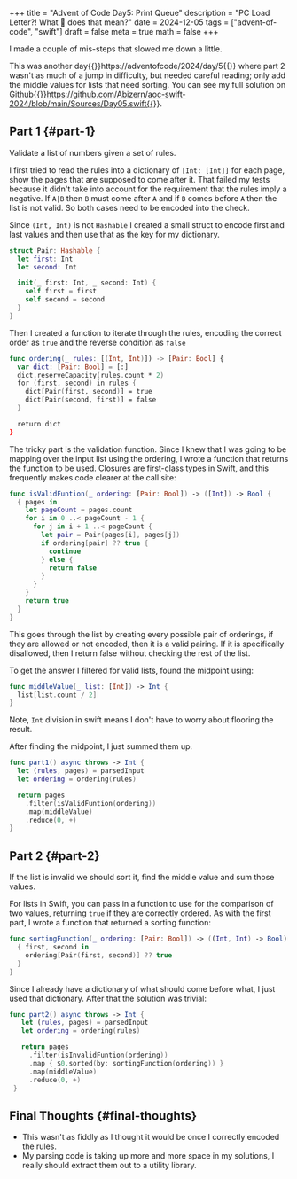 +++
title = "Advent of Code Day5: Print Queue"
description = "PC Load Letter?! What 🤬 does that mean?"
date = 2024-12-05
tags = ["advent-of-code", "swift"]
draft = false
meta = true
math = false
+++

I made a couple of mis-steps that slowed me down a little.

This was another day{{<sidenote>}}https://adventofcode/2024/day/5{{</sidenote>}} where part 2 wasn't as much of a jump in difficulty, but needed careful reading; only add the middle values for lists that need sorting. You can see my full solution on Github{{<sidenote>}}https://github.com/Abizern/aoc-swift-2024/blob/main/Sources/Day05.swift{{</sidenote>}}.


## Part 1 {#part-1}

Validate a list of numbers given a set of rules.

I first tried to read the rules into a dictionary of `[Int: [Int]]` for each page, show the pages that are supposed to come after it. That failed my tests because it didn't take into account for the requirement that the rules imply a negative. If `A|B` then `B` must come after `A` and if `B` comes before `A` then the list is not valid. So both cases need to be encoded into the check.

Since `(Int, Int)` is not `Hashable` I created a small struct to encode first and last values and then use that as the key for my dictionary.

```swift
struct Pair: Hashable {
  let first: Int
  let second: Int

  init(_ first: Int, _ second: Int) {
    self.first = first
    self.second = second
  }
}
```

Then I created a function to iterate through the rules, encoding the correct order as `true` and the reverse condition as `false`

```swift
func ordering(_ rules: [(Int, Int)]) -> [Pair: Bool] {
  var dict: [Pair: Bool] = [:]
  dict.reserveCapacity(rules.count * 2)
  for (first, second) in rules {
    dict[Pair(first, second)] = true
    dict[Pair(second, first)] = false
  }

  return dict
}
```

The tricky part is the validation function. Since I knew that I was going to be mapping over the input list using the ordering, I wrote a function that returns the function to be used. Closures are first-class types in Swift, and this frequently makes code clearer at the call site:

```swift
func isValidFuntion(_ ordering: [Pair: Bool]) -> ([Int]) -> Bool {
  { pages in
    let pageCount = pages.count
    for i in 0 ..< pageCount - 1 {
      for j in i + 1 ..< pageCount {
        let pair = Pair(pages[i], pages[j])
        if ordering[pair] ?? true {
          continue
        } else {
          return false
        }
      }
    }
    return true
  }
}
```

This goes through the list by creating every possible pair of orderings, if they are allowed or not encoded, then it is a valid pairing. If it is specifically disallowed, then I return false without checking the rest of the list.

To get the answer I filtered for valid lists, found the midpoint using:

```swift
func middleValue(_ list: [Int]) -> Int {
  list[list.count / 2]
}
```

Note, `Int` division in swift means I don't have to worry about flooring the result.

After finding the midpoint, I just summed them up.

```swift
func part1() async throws -> Int {
  let (rules, pages) = parsedInput
  let ordering = ordering(rules)

  return pages
    .filter(isValidFuntion(ordering))
    .map(middleValue)
    .reduce(0, +)
}
```


## Part 2 {#part-2}

If the list is invalid we should sort it, find the middle value and sum those values.

For lists in Swift, you can pass in a function to use for the comparison of two values, returning `true` if they are correctly ordered. As with the first part, I wrote a function that returned a sorting function:

```swift
func sortingFunction(_ ordering: [Pair: Bool]) -> ((Int, Int) -> Bool) {
  { first, second in
    ordering[Pair(first, second)] ?? true
  }
}
```

Since I already have a dictionary of what should come before what, I just used that dictionary. After that the solution was trivial:

```swift
func part2() async throws -> Int {
   let (rules, pages) = parsedInput
   let ordering = ordering(rules)

   return pages
     .filter(isInvalidFuntion(ordering))
     .map { $0.sorted(by: sortingFunction(ordering)) }
     .map(middleValue)
     .reduce(0, +)
 }
```


## Final Thoughts {#final-thoughts}

-   This wasn't as fiddly as I thought it would be once I correctly encoded the rules.
-   My parsing code is taking up more and more space in my solutions, I really should extract them out to a utility library.
